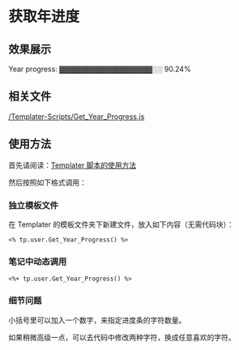 # 获取年进度

## 效果展示

Year progress: ▓▓▓▓▓▓▓▓▓▓▓▓▓▓▓▓▓▓░░ 90.24%

## 相关文件

[/Templater-Scripts/Get_Year_Progress.js](assets/img/Get-Year-Progress/IMG-Get-Year-Progress-20240714124636347.js)

## 使用方法

首先请阅读：[Templater 脚本的使用方法](../Usages/How-to-Use-Templater-Script.md)

然后按照如下格式调用：

### 独立模板文件

在 Templater 的模板文件夹下新建文件，放入如下内容（无需代码块）：

```eta
<% tp.user.Get_Year_Progress() %>
```

### 笔记中动态调用

```eta
<%+ tp.user.Get_Year_Progress() %>
```

### 细节问题

小括号里可以加入一个数字，来指定进度条的字符数量。

如果稍微高级一点，可以去代码中修改两种字符，换成任意喜欢的字符。
